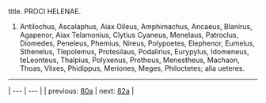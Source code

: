title. PROCI HELENAE.



1. Antilochus, Ascalaphus, Aiax Oileus, Amphimachus, Ancaeus, Blanirus, Agapenor, Aiax Telamonius, Clytius Cyaneus, Menelaus, Patroclus, Diomedes, Peneleus, Phemius, Nireus, Polypoetes, Elephenor, Eumelus, Sthenelus, Tlepolemus, Protesilaus, Podalirius, Eurypylus, Idomeneus, teLeonteus, Thalpius, Polyxenus, Prothous, Menestheus, Machaon, Thoas, Vlixes, Phidippus, Meriones, Meges, Philoctetes; alia ueteres.



---

| --- | --- |
| previous: [80a](../80a/) | next: [82a](../82a/) |